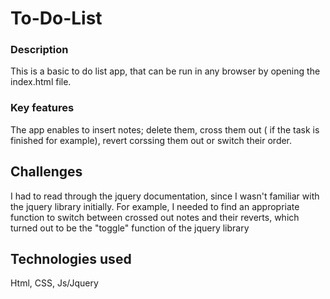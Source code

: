 # To-Do-List

### Description
This is a basic to do list app, that can be run in any browser by opening the index.html file.

### Key features

The app enables to insert notes; delete them, cross them out ( if the task is finished for example), revert corssing them out or switch their order.

## Challenges

I had to read through the jquery documentation, since I wasn't familiar with the jquery library initially. For example, I needed to find an appropriate function to switch between crossed out notes and their reverts, which turned out to be the "toggle" function of the jquery library

## Technologies used

Html, CSS, Js/Jquery




 

